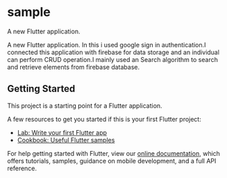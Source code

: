 # sample

A new Flutter application.

A new Flutter application. In this i used google sign in authentication.I connected this application with firebase for data storage and an individual can perform CRUD operation.I mainly used an Search algorithm to search and retrieve elements from firebase database.



## Getting Started

This project is a starting point for a Flutter application.

A few resources to get you started if this is your first Flutter project:

- [Lab: Write your first Flutter app](https://flutter.dev/docs/get-started/codelab)
- [Cookbook: Useful Flutter samples](https://flutter.dev/docs/cookbook)

For help getting started with Flutter, view our
[online documentation](https://flutter.dev/docs), which offers tutorials,
samples, guidance on mobile development, and a full API reference.
